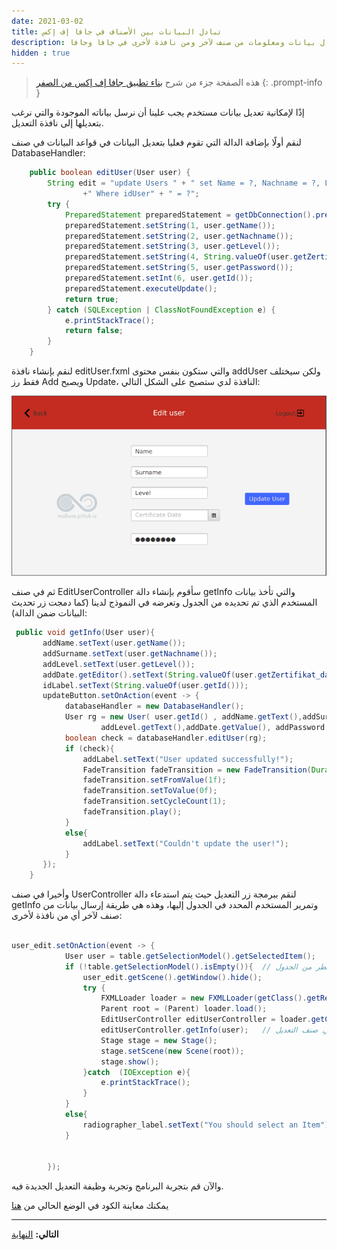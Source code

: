 ```yaml
---
date: 2021-03-02
title: تبادل البيانات بين الأصناف في جافا إف إكس
description: كيفية إرسال بيانات ومعلومات من صنف لآخر ومن نافذة لأخرى في جافا وجافا FX
hidden : true
---
```


> هذه الصفحة جزء من شرح [بناء تطبيق جافا إف إكس من الصفر](/java-project-from-scratch)
{: .prompt-info }

إذًا لإمكانية تعديل بيانات مستخدم يجب علينا أن نرسل بياناته الموجودة والتي نرغب بتعديلها إلى نافذة التعديل.

لنقم أولًا بإضافة الدالة التي تقوم فعليا بتعديل البيانات في قواعد البيانات في صنف DatabaseHandler:


```java
    public boolean editUser(User user) {
        String edit = "update Users " + " set Name = ?, Nachname = ?, Level = ?, Zertifikat_datum = ?, password = ?"
                +" Where idUser" + " = ?";
        try {
            PreparedStatement preparedStatement = getDbConnection().prepareStatement(edit);
            preparedStatement.setString(1, user.getName());
            preparedStatement.setString(2, user.getNachname());
            preparedStatement.setString(3, user.getLevel());
            preparedStatement.setString(4, String.valueOf(user.getZertifikat_datum()));
            preparedStatement.setString(5, user.getPassword());
            preparedStatement.setInt(6, user.getId());
            preparedStatement.executeUpdate();
            return true;
        } catch (SQLException | ClassNotFoundException e) {
            e.printStackTrace();
            return false;
        }
    }
```

لنقم بإنشاء نافذة editUser.fxml والتي ستكون بنفس محتوى addUser ولكن سيختلف فقط رز Add ويصبح Update، النافذة لدي ستصبح على الشكل التالي:

![نافذة تعديل مستخدم في تطبيق جافا FX](https://raw.githubusercontent.com/Mulham/Java-Project/images/images/gluon-edit-users-window.png)


ثم في صنف EditUserController سأقوم بإنشاء دالة getInfo والتي تأخذ بيانات المستخدم الذي تم تحديده من الجدول وتعرضه في النموذج لدينا (كما دمجت زر تحديث البيانات ضمن الدالة):


```java
 public void getInfo(User user){
       addName.setText(user.getName());
       addSurname.setText(user.getNachname());
       addLevel.setText(user.getLevel());
       addDate.getEditor().setText(String.valueOf(user.getZertifikat_datum()));
       idLabel.setText(String.valueOf(user.getId()));
       updateButton.setOnAction(event -> {
            databaseHandler = new DatabaseHandler();
            User rg = new User( user.getId() , addName.getText(),addSurname.getText(),
                    addLevel.getText(),addDate.getValue(), addPassword.getText() );
            boolean check = databaseHandler.editUser(rg);
            if (check){
                addLabel.setText("User updated successfully!");
                FadeTransition fadeTransition = new FadeTransition(Duration.millis(5000),addLabel);
                fadeTransition.setFromValue(1f);
                fadeTransition.setToValue(0f);
                fadeTransition.setCycleCount(1);
                fadeTransition.play();
            }
            else{
                addLabel.setText("Couldn't update the user!");
            }
       });
    }
```

وأخيرا في صنف UserController لنقم ببرمجة زر التعديل حيث يتم استدعاء دالة getInfo وتمرير المستخدم المحدد في الجدول إليها، وهذه هي طريقة إرسال بيانات من صنف لآخر أي من نافذة ﻷخرى:

```java

user_edit.setOnAction(event -> {
            User user = table.getSelectionModel().getSelectedItem();    // إنشاء عنصر من صنف المستخدم حيث معلوماته تكون من  السطر المحدد في الجدول
            if (!table.getSelectionModel().isEmpty()){  // إذا قام المستخدم بتحديد سطر من الجدول
                user_edit.getScene().getWindow().hide();
                try {
                    FXMLLoader loader = new FXMLLoader(getClass().getResource("/sample/view/editUser.fxml"));
                    Parent root = (Parent) loader.load();
                    EditUserController editUserController = loader.getController();
                    editUserController.getInfo(user);   // إرسال عنصر المستخدم مع كافة بياناته كبارامتر للدالة الموجودة في صنف التعديل
                    Stage stage = new Stage();
                    stage.setScene(new Scene(root));
                    stage.show(); 
                }catch  (IOException e){
                    e.printStackTrace();
                }
            }
            else{
                radiographer_label.setText("You should select an Item");
            }


        });
```


والآن قم بتجربة البرنامج وتجربة وظيفة التعديل الجديدة فيه.


يمكنك معاينة الكود في الوضع الحالي من [هنا](https://github.com/Mulham/Java-Project/tree/editUser)

*****

**التالي:** [النهاية](/javafx-working-process)

